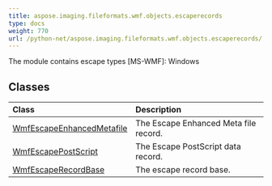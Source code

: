 ```yaml
---
title: aspose.imaging.fileformats.wmf.objects.escaperecords
type: docs
weight: 770
url: /python-net/aspose.imaging.fileformats.wmf.objects.escaperecords/
---
```



The module contains escape types [MS-WMF]: Windows

## **Classes**
| **Class** | **Description** |
| :- | :- |
| [WmfEscapeEnhancedMetafile](/imaging/python-net/aspose.imaging.fileformats.wmf.objects.escaperecords/wmfescapeenhancedmetafile/) | The Escape Enhanced Meta file record. |
| [WmfEscapePostScript](/imaging/python-net/aspose.imaging.fileformats.wmf.objects.escaperecords/wmfescapepostscript/) | The Escape PostScript data record. |
| [WmfEscapeRecordBase](/imaging/python-net/aspose.imaging.fileformats.wmf.objects.escaperecords/wmfescaperecordbase/) | The escape record base. |
